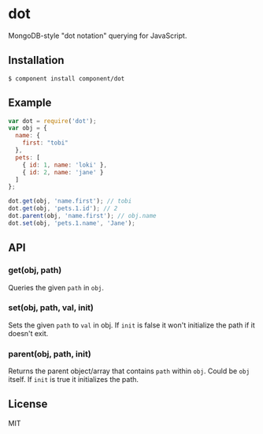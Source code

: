 
# dot

  MongoDB-style "dot notation" querying for JavaScript.

## Installation

```
$ component install component/dot
```

## Example

```js
var dot = require('dot');
var obj = {
  name: {
    first: "tobi"
  },
  pets: [
    { id: 1, name: 'loki' },
    { id: 2, name: 'jane' }
  ]
};

dot.get(obj, 'name.first'); // tobi
dot.get(obj, 'pets.1.id'); // 2
dot.parent(obj, 'name.first'); // obj.name
dot.set(obj, 'pets.1.name', 'Jane');
```

## API

### get(obj, path)

  Queries the given `path` in `obj`.

### set(obj, path, val, init)

  Sets the given `path` to `val` in obj.
  If `init` is false it won't initialize the path if it doesn't exit.

### parent(obj, path, init)

  Returns the parent object/array that contains `path` within `obj`.
  Could be `obj` itself. If `init` is true it initializes the path.

## License 

  MIT
